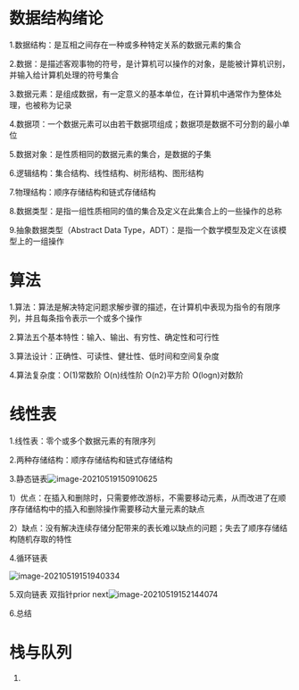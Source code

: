 # 数据结构绪论

1.数据结构：是互相之间存在一种或多种特定关系的数据元素的集合

2.数据：是描述客观事物的符号，是计算机可以操作的对象，是能被计算机识别，并输入给计算机处理的符号集合

3.数据元素：是组成数据，有一定意义的基本单位，在计算机中通常作为整体处理，也被称为记录

4.数据项：一个数据元素可以由若干数据项组成；数据项是数据不可分割的最小单位

5.数据对象：是性质相同的数据元素的集合，是数据的子集

6.逻辑结构：集合结构、线性结构、树形结构、图形结构

7.物理结构：顺序存储结构和链式存储结构

8.数据类型：是指一组性质相同的值的集合及定义在此集合上的一些操作的总称

9.抽象数据类型（Abstract Data Type，ADT）：是指一个数学模型及定义在该模型上的一组操作

# 算法

1.算法：算法是解决特定问题求解步骤的描述，在计算机中表现为指令的有限序列，并且每条指令表示一个或多个操作

2.算法五个基本特性：输入、输出、有穷性、确定性和可行性

3.算法设计：正确性、可读性、健壮性、低时间和空间复杂度

4.算法复杂度：O(1)常数阶 O(n)线性阶 O(n2)平方阶 O(logn)对数阶

# 线性表

1.线性表：零个或多个数据元素的有限序列

2.两种存储结构：顺序存储结构和链式存储结构

3.静态链表![image-20210519150910625](C:\Users\Administrator\AppData\Roaming\Typora\typora-user-images\image-20210519150910625.png)

​	1）优点：在插入和删除时，只需要修改游标，不需要移动元素，从而改进了在顺序存储结构中的插入和删除操作需要移动大量元素的缺点

​	2）缺点：没有解决连续存储分配带来的表长难以缺点的问题；失去了顺序存储结构随机存取的特性

4.循环链表

![image-20210519151940334](C:\Users\Administrator\AppData\Roaming\Typora\typora-user-images\image-20210519151940334.png)

5.双向链表 双指针prior next![image-20210519152144074](C:\Users\Administrator\AppData\Roaming\Typora\typora-user-images\image-20210519152144074.png)

6.总结

# 栈与队列

1.